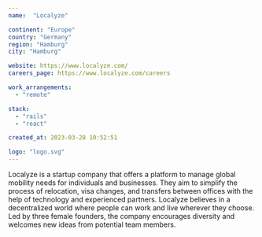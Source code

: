 ```yaml
---
name:  "Localyze"

continent: "Europe"
country: "Germany"
region: "Hamburg"
city: "Hamburg"

website: https://www.localyze.com/
careers_page: https://www.localyze.com/careers

work_arrangements:
  - "remote"

stack:
  - "rails"
  - "react"

created_at: 2023-03-28 10:52:51

logo: "logo.svg"
---
```


Localyze is a startup company that offers a platform to manage global mobility needs for individuals and businesses. They aim to simplify the process of relocation, visa changes, and transfers between offices with the help of technology and experienced partners. Localyze believes in a decentralized world where people can work and live wherever they choose. Led by three female founders, the company encourages diversity and welcomes new ideas from potential team members.

